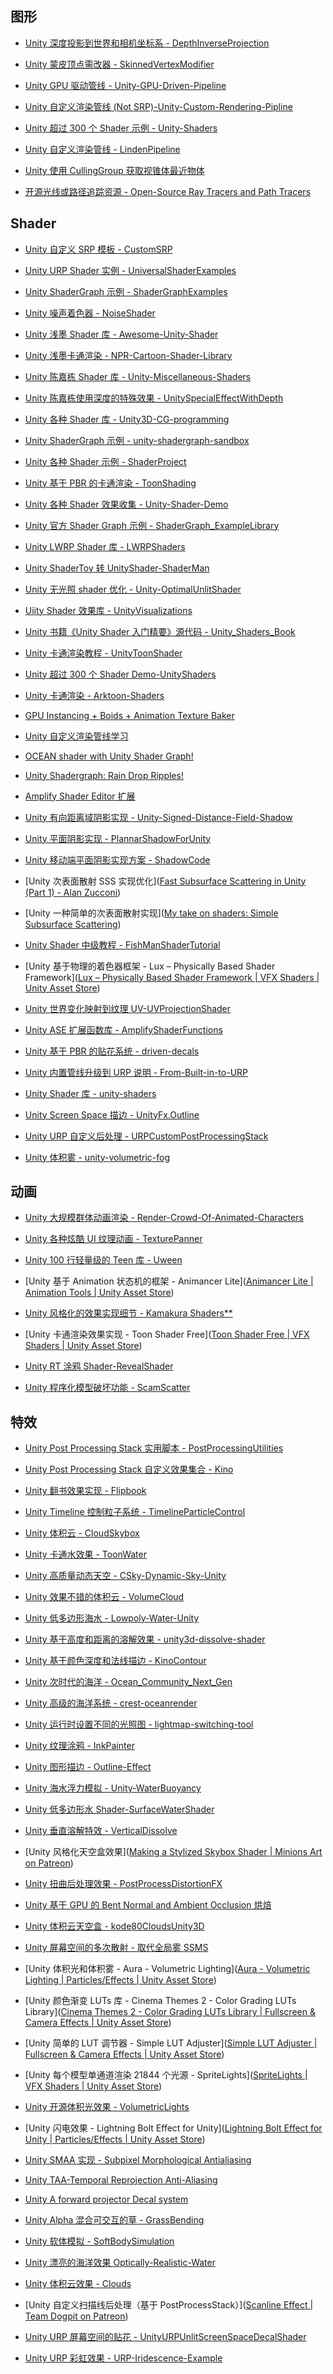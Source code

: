 ## 图形

- [Unity 深度投影到世界和相机坐标系 - DepthInverseProjection]([a3geek/Bloom](https://github.com/a3geek/Bloom/blob/master/Assets/PostEffects/Shaders/Bloom.shader?1547650334723))

- [Unity 蒙皮顶点需改器 - SkinnedVertexModifier]([keijiro/SkinnedVertexModifier](https://github.com/keijiro/SkinnedVertexModifier))

- [Unity GPU 驱动管线 - Unity-GPU-Driven-Pipeline]([https://github.com/MaxwellGengYF?tab=repositories](https://github.com/MaxwellGengYF?tab=repositories))

- [Unity 自定义渲染管线 (Not SRP)-Unity-Custom-Rendering-Pipline]([https://github.com/MaxwellGengYF/Unity-Custom-Rendering-Pipline](https://github.com/MaxwellGengYF/Unity-Custom-Rendering-Pipline))

- [Unity 超过 300 个 Shader 示例 - Unity-Shaders]([https://github.com/knapeczadam/Unity-Shaders](https://github.com/knapeczadam/Unity-Shaders))

- [Unity 自定义渲染管线 - LindenPipeline]([lindenreid/LindenPipeline](https://github.com/lindenreid/LindenPipeline))

- [Unity 使用 CullingGroup 获取视锥体最近物体]([unitycoder/GetNearestObjectsWithCullingGroup](https://github.com/unitycoder/GetNearestObjectsWithCullingGroup))

- [开源光线或路径追踪资源 - Open-Source Ray Tracers and Path Tracers]([https://kkhomyakov3d.github.io/raytracers-and-pathtracers/](https://kkhomyakov3d.github.io/raytracers-and-pathtracers/))

## Shader

- [Unity 自定义 SRP 模板 - CustomSRP]([phi-lira/CustomSRP](https://github.com/phi-lira/CustomSRP))

- [Unity URP Shader 实例 - UniversalShaderExamples]([phi-lira/UniversalShaderExamples](https://github.com/phi-lira/UniversalShaderExamples))

- [Unity ShaderGraph 示例 - ShaderGraphExamples]([keijiro/ShaderGraphExamples](https://github.com/keijiro/ShaderGraphExamples))

- [Unity 噪声着色器 - NoiseShader]([https://github.com/keijiro/NoiseShader](https://github.com/keijiro/NoiseShader))

- [Unity 浅墨 Shader 库 - Awesome-Unity-Shader]([QianMo/Awesome-Unity-Shader](https://github.com/QianMo/Awesome-Unity-Shader))

- [Unity 浅墨卡通渲染 - NPR-Cartoon-Shader-Library]([QianMo/NPR-Cartoon-Shader-Library](https://github.com/QianMo/NPR-Cartoon-Shader-Library))

- [Unity 陈嘉栋 Shader 库 - Unity-Miscellaneous-Shaders]([chenjd/Unity-Miscellaneous-Shaders](https://github.com/chenjd/Unity-Miscellaneous-Shaders))

- [Unity 陈嘉栋使用深度的特殊效果 - UnitySpecialEffectWithDepth]([https://github.com/chenjd/UnitySpecialEffectWithDepth](https://github.com/chenjd/UnitySpecialEffectWithDepth))

- [Unity 各种 Shader 库 - Unity3D-CG-programming]([przemyslawzaworski/Unity3D-CG-programming](https://github.com/przemyslawzaworski/Unity3D-CG-programming?1547968579945))

- [Unity ShaderGraph 示例 - unity-shadergraph-sandbox]([andydbc/unity-shadergraph-sandbox](https://github.com/andydbc/unity-shadergraph-sandbox))

- [Unity 各种 Shader 示例 - ShaderProject]([https://github.com/ellioman/ShaderProject](https://github.com/ellioman/ShaderProject))

- [Unity 基于 PBR 的卡通渲染 - ToonShading]([Kink3d/kShading](https://github.com/Kink3d/ToonShading))

- [Unity 各种 Shader 效果收集 - Unity-Shader-Demo]([KaimaChen/Unity-Shader-Demo](https://github.com/KaimaChen/Unity-Shader-Demo))

- [Unity 官方 Shader Graph 示例 - ShaderGraph_ExampleLibrary]([UnityTechnologies/ShaderGraph_ExampleLibrary](https://github.com/UnityTechnologies/ShaderGraph_ExampleLibrary))

- [Unity LWRP Shader 库 - LWRPShaders]([beinteractive/LWRPShaders](https://github.com/beinteractive/LWRPShaders))

- [Unity ShaderToy 转 UnityShader-ShaderMan]([https://github.com/smkplus/ShaderMan](https://github.com/smkplus/ShaderMan))

- [Unity 无光照 shader 优化 - Unity-OptimalUnlitShader]([azixMcAze/Unity-OptimalUnlitShader](https://github.com/azixMcAze/Unity-OptimalUnlitShader))

- [Uiity Shader 效果库 - UnityVisualizations]([WorldOfZero/UnityVisualizations](https://github.com/WorldOfZero/UnityVisualizations))

- [Unity 书籍《Unity Shader 入门精要》源代码 - Unity_Shaders_Book]([candycat1992/Unity_Shaders_Book](https://github.com/candycat1992/Unity_Shaders_Book))

- [Unity 卡通渲染教程 - UnityToonShader]([IronWarrior/UnityToonShader](https://github.com/IronWarrior/UnityToonShader))

- [Unity 超过 300 个 Shader Demo-UnityShaders]([knapeczadam/Unity-Shaders](https://github.com/knapeczadam/Unity-Shaders))

- [Unity 卡通渲染 - Arktoon-Shaders]([synqark/Arktoon-Shaders](https://github.com/synqark/Arktoon-Shaders))

- [GPU Instancing + Boids + Animation Texture Baker]([kitasenjudesign/UnityGpuInstancing](https://github.com/kitasenjudesign/UnityGpuInstancing))

- [Unity 自定义渲染管线学习]([What-a-stupid-username/RP](https://github.com/What-a-stupid-username/RP))

- [OCEAN shader with Unity Shader Graph!]([https://www.youtube.com/watch?v=FbTAbOnhRcI](https://www.youtube.com/watch?v=FbTAbOnhRcI))

- [Unity Shadergraph: Rain Drop Ripples!]([https://www.youtube.com/watch?v=R6EX6dN1BOs](https://www.youtube.com/watch?v=R6EX6dN1BOs))

- [Amplify Shader Editor 扩展]([https://github.com/DMeville/AmplifyShaderCommunityExtras](https://github.com/DMeville/AmplifyShaderCommunityExtras))

- [Unity 有向距离域阴影实现 - Unity-Signed-Distance-Field-Shadow]([chenjd/Unity-Signed-Distance-Field-Shadow](https://github.com/chenjd/Unity-Signed-Distance-Field-Shadow))

- [Unity 平面阴影实现 - PlannarShadowForUnity]([ozlael/PlannarShadowForUnity](https://github.com/ozlael/PlannarShadowForUnity))

- [Unity 移动端平面阴影实现方案 - ShadowCode]([RenLvDa/ShadowCode](https://github.com/RenLvDa/ShadowCode))

- [Unity 次表面散射 SSS 实现优化]([Fast Subsurface Scattering in Unity (Part 1) - Alan Zucconi](https://www.alanzucconi.com/2017/08/30/fast-subsurface-scattering-1/))

- [Unity 一种简单的次表面散射实现]([My take on shaders: Simple Subsurface Scattering](https://halisavakis.com/my-take-on-shaders-simple-subsurface-scattering/))

- [Unity Shader 中级教程 - FishManShaderTutorial]([JiepengTan/FishManShaderTutorial](https://github.com/JiepengTan/FishManShaderTutorial))

- [Unity 基于物理的着色器框架 - Lux – Physically Based Shader Framework]([Lux – Physically Based Shader Framework | VFX Shaders | Unity Asset Store](https://assetstore.unity.com/packages/vfx/shaders/lux-physically-based-shader-framework-16000?aid=1101lSqC&utm_source=aff))

- [Unity 世界变化映射到纹理 UV-UVProjectionShader]([nomand/UVProjectionShader](https://github.com/nomand/UVProjectionShader))

- [Unity ASE 扩展函数库 - AmplifyShaderFunctions]([RMSHR/AmplifyShaderFunctions](https://github.com/RMSHR/AmplifyShaderFunctions))

- [Unity 基于 PBR 的贴花系统 - driven-decals]([Anatta336/driven-decals](https://github.com/Anatta336/driven-decals))

- [Unity 内置管线升级到 URP 说明 - From-Built-in-to-URP]([https://teofilobd.github.io/unity/shaders/urp/graphics/2020/05/18/From-Built-in-to-URP.html](https://teofilobd.github.io/unity/shaders/urp/graphics/2020/05/18/From-Built-in-to-URP.html))

- [Unity Shader 库 - unity-shaders]([adrian-miasik/unity-shaders](https://github.com/adrian-miasik/unity-shaders))

- [Unity Screen Space 描边 - UnityFx.Outline]([Arvtesh/UnityFx.Outline](https://github.com/Arvtesh/UnityFx.Outline))

- [Unity URP 自定义后处理 - URPCustomPostProcessingStack]([yahiaetman/URPCustomPostProcessingStack](https://github.com/yahiaetman/URPCustomPostProcessingStack))

- [Unity 体积雾 - unity-volumetric-fog]([SiiMeR/unity-volumetric-fog](https://github.com/SiiMeR/unity-volumetric-fog))

## 动画

- [Unity 大规模群体动画渲染 - Render-Crowd-Of-Animated-Characters]([chenjd/Render-Crowd-Of-Animated-Characters](https://github.com/chenjd/Render-Crowd-Of-Animated-Characters))

- [Unity 各种炫酷 UI 纹理动画 - TexturePanner]([AdultLink/TexturePanner](https://github.com/AdultLink/TexturePanner))

- [Unity 100 行轻量级的 Teen 库 - Uween]([beinteractive/Uween](https://github.com/beinteractive/Uween))

- [Unity 基于 Animation 状态机的框架 - Animancer Lite]([Animancer Lite | Animation Tools | Unity Asset Store](https://assetstore.unity.com/packages/tools/animation/animancer-lite-116516?aid=1101lSqC&utm_source=aff))

- [Unity 风格化的效果实现细节 - Kamakura Shaders**]([kayac/kamakura-shaders](https://github.com/kayac/kamakura-shaders))

- [Unity 卡通渲染效果实现 - Toon Shader Free]([Toon Shader Free | VFX Shaders | Unity Asset Store](https://assetstore.unity.com/packages/vfx/shaders/toon-shader-free-21288?aid=1101%7CSqC&utm_source=aff))

- [Unity RT 涂鸦 Shader-RevealShader]([nomand/RevealShader](https://github.com/nomand/RevealShader))

- [Unity 程序化模型破坏功能 - ScamScatter]([danbystrom/ScamScatter](https://github.com/danbystrom/ScamScatter))

## 特效

- [Unity Post Processing Stack 实用脚本 - PostProcessingUtilities]([https://github.com/keijiro/PostProcessingUtilities](https://github.com/keijiro/PostProcessingUtilities))

- [Unity Post Processing Stack 自定义效果集合 - Kino]([https://github.com/keijiro/Kino](https://github.com/keijiro/Kino))

- [Unity 翻书效果实现 - Flipbook]([keijiro/Flipbook](https://github.com/keijiro/Flipbook/pulse))

- [Unity Timeline 控制粒子系统 - TimelineParticleControl]([keijiro/TimelineParticleControl](https://github.com/keijiro/TimelineParticleControl))

- [Unity 体积云 - CloudSkybox]([keijiro/CloudSkybox](https://github.com/keijiro/CloudSkybox))

- [Unity 卡通水效果 - ToonWater]([AsehesL/ToonWater](https://github.com/AsehesL/ToonWater))

- [Unity 高质量动态天空 - CSky-Dynamic-Sky-Unity]([bmjoy/CSky-Dynamic-Sky-Unity](https://github.com/bmjoy/CSky-Dynamic-Sky-Unity))

- [Unity 效果不错的体积云 - VolumeCloud]([yangrc1234/VolumeCloud](https://github.com/yangrc1234/VolumeCloud))

- [Unity 低多边形海水 - Lowpoly-Water-Unity]([danielzeller/Lowpoly-Water-Unity](https://github.com/danielzeller/Lowpoly-Water-Unity))

- [Unity 基于高度和距离的溶解效果 - unity3d-dissolve-shader]([kwnetzwelt/unity3d-dissolve-shader](https://github.com/kwnetzwelt/unity3d-dissolve-shader))

- [Unity 基于颜色深度和法线描边 - KinoContour]([keijiro/KinoContour](https://github.com/keijiro/KinoContour))

- [Unity 次时代的海洋 - Ocean_Community_Next_Gen]([https://github.com/eliasts/Ocean_Community_Next_Gen](https://github.com/eliasts/Ocean_Community_Next_Gen))

- [Unity 高级的海洋系统 - crest-oceanrender]([wave-harmonic/crest](https://github.com/huwb/crest-oceanrender))

- [Unity 运行时设置不同的光照图 - lightmap-switching-tool]([laurenth-personal/lightmap-switching-tool](https://github.com/laurenth-unity/lightmap-switching-tool))

- [Unity 纹理涂鸦 - InkPainter]([https://github.com/EsProgram/InkPainter](https://github.com/EsProgram/InkPainter))

- [Unity 图形描边 - Outline-Effect]([https://github.com/cakeslice/Outline-Effect](https://github.com/cakeslice/Outline-Effect))

- [Unity 海水浮力模拟 - Unity-WaterBuoyancy]([https://github.com/dbrizov/Unity-WaterBuoyancy](https://github.com/dbrizov/Unity-WaterBuoyancy))

- [Unity 低多边形水 Shader-SurfaceWaterShader]([https://github.com/jakubshark/SurfaceWaterShader](https://github.com/jakubshark/SurfaceWaterShader))

- [Unity 垂直溶解特效 - VerticalDissolve]([AdultLink/VerticalDissolve](https://github.com/AdultLink/VerticalDissolve))

- [Unity 风格化天空盒效果]([Making a Stylized Skybox Shader | Minions Art on Patreon](https://www.patreon.com/posts/making-stylized-27402644))

- [Unity 扭曲后处理效果 - PostProcessDistortionFX]([Broxxar/PostProcessDistortionFX](https://github.com/Broxxar/PostProcessDistortionFX))

- [Unity 基于 GPU 的 Bent Normal and Ambient Occlusion 烘焙]([Fewes/BNAO](https://github.com/Fewes/BNAO))

- [Unity 体积云天空盒 - kode80CloudsUnity3D]([kode80/kode80CloudsUnity3D](https://github.com/kode80/kode80CloudsUnity3D))

- [Unity 屏幕空间的多次散射 - 取代全局雾 SSMS]([OCASM/SSMS](https://github.com/OCASM/SSMS))

- [Unity 体积光和体积雾 - Aura - Volumetric Lighting]([Aura - Volumetric Lighting | Particles/Effects | Unity Asset Store](https://assetstore.unity.com/packages/tools/particles-effects/aura-volumetric-lighting-111664?aid=1101lSqC&utm_source=aff))

- [Unity 颜色渐变 LUTs 库 - Cinema Themes 2 - Color Grading LUTs Library]([Cinema Themes 2 - Color Grading LUTs Library | Fullscreen & Camera Effects | Unity Asset Store](https://assetstore.unity.com/packages/vfx/shaders/fullscreen-camera-effects/cinema-themes-2-color-grading-luts-library-20394?aid=1101lSqC&utm_source=aff))

- [Unity 简单的 LUT 调节器 - Simple LUT Adjuster]([Simple LUT Adjuster | Fullscreen & Camera Effects | Unity Asset Store](https://assetstore.unity.com/packages/vfx/shaders/fullscreen-camera-effects/simple-lut-adjuster-51762?aid=1101lSqC&utm_source=aff))

- [Unity 每个模型单通道渲染 21844 个光源 - SpriteLights]([SpriteLights | VFX Shaders | Unity Asset Store](https://assetstore.unity.com/packages/vfx/shaders/spritelights-46409?aid=1101lSqC&utm_source=aff))

- [Unity 开源体积光效果 - VolumetricLights]([https://github.com/SlightlyMad/VolumetricLights](https://github.com/SlightlyMad/VolumetricLights))

- [Unity 闪电效果 - Lightning Bolt Effect for Unity]([Lightning Bolt Effect for Unity | Particles/Effects | Unity Asset Store](https://assetstore.unity.com/packages/tools/particles-effects/lightning-bolt-effect-for-unity-59471?aid=1101lSqC&utm_source=aff))

- [Unity SMAA 实现 - Subpixel Morphological Antialiasing]([Chman/SMAA](https://github.com/Chman/SMAA))

- [Unity TAA-Temporal Reprojection Anti-Aliasing]([playdeadgames/temporal](https://github.com/playdeadgames/temporal))

- [Unity A forward projector Decal system]([Kink3d/kDecals](https://github.com/Kink3d/kDecals))

- [Unity Alpha 混合可交互的草 - GrassBending]([https://github.com/Elringus/GrassBending](https://github.com/Elringus/GrassBending))

- [Unity 软体模拟 - SoftBodySimulation]([chrismarch/SoftBodySimulation](https://github.com/chrismarch/SoftBodySimulation))

- [Unity 漂亮的海洋效果 Optically-Realistic-Water]([https://github.com/muckSponge/Optically-Realistic-Water](https://github.com/muckSponge/Optically-Realistic-Water))

- [Unity 体积云效果 - Clouds]([https://github.com/SebLague/Clouds](https://github.com/SebLague/Clouds))

- [Unity 自定义扫描线后处理（基于 PostProcessStack）]([Scanline Effect | Team Dogpit on Patreon](https://www.patreon.com/posts/38451970))

- [Unity URP 屏幕空间的贴花 - UnityURPUnlitScreenSpaceDecalShader]([https://github.com/ColinLeung-NiloCat/UnityURPUnlitScreenSpaceDecalShader](https://github.com/ColinLeung-NiloCat/UnityURPUnlitScreenSpaceDecalShader))

- [Unity URP 彩虹效果 - URP-Iridescence-Example]([https://github.com/CJT-Jackton/URP-Iridescence-Example](https://github.com/CJT-Jackton/URP-Iridescence-Example))
